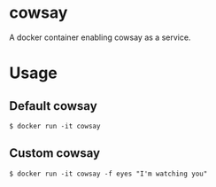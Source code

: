 cowsay
===

A docker container enabling cowsay as a service.

# Usage

## Default cowsay

```text
$ docker run -it cowsay
```

## Custom cowsay

```text
$ docker run -it cowsay -f eyes "I'm watching you"
```
